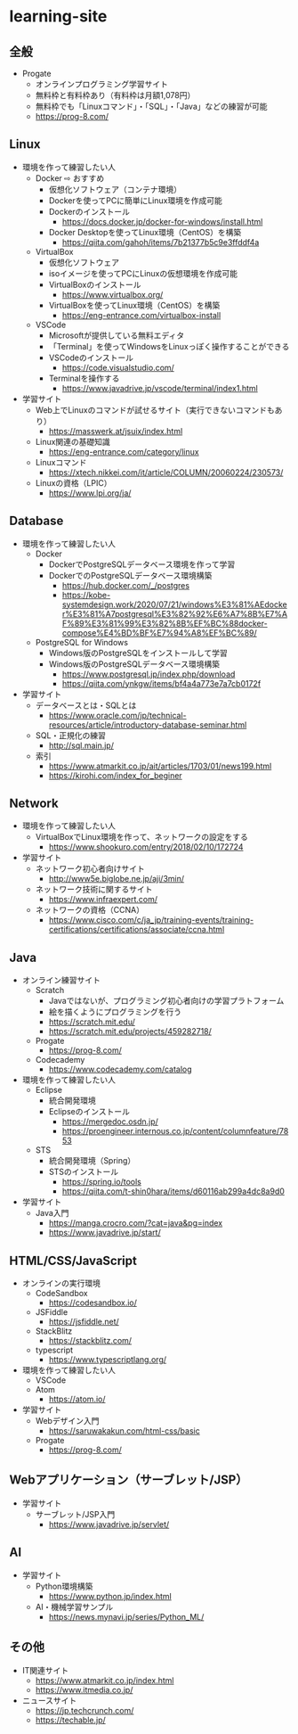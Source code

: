 # learning-site

## 全般
* Progate
  - オンラインプログラミング学習サイト
  - 無料枠と有料枠あり（有料枠は月額1,078円）
  - 無料枠でも「Linuxコマンド」・「SQL」・「Java」などの練習が可能
  - https://prog-8.com/

## Linux
* 環境を作って練習したい人
  - Docker ⇨ おすすめ
    - 仮想化ソフトウェア（コンテナ環境）
    - Dockerを使ってPCに簡単にLinux環境を作成可能
    - Dockerのインストール
      - https://docs.docker.jp/docker-for-windows/install.html
    - Docker Desktopを使ってLinux環境（CentOS）を構築
      - https://qiita.com/gahoh/items/7b21377b5c9e3ffddf4a
  - VirtualBox
    - 仮想化ソフトウェア
    - isoイメージを使ってPCにLinuxの仮想環境を作成可能
    - VirtualBoxのインストール
      - https://www.virtualbox.org/
    - VirtualBoxを使ってLinux環境（CentOS）を構築
      - https://eng-entrance.com/virtualbox-install
  - VSCode
    - Microsoftが提供している無料エディタ
    - 「Terminal」を使ってWindowsをLinuxっぽく操作することができる
    - VSCodeのインストール
      - https://code.visualstudio.com/
    - Terminalを操作する
      - https://www.javadrive.jp/vscode/terminal/index1.html
* 学習サイト
  - Web上でLinuxのコマンドが試せるサイト（実行できないコマンドもあり）
    - https://masswerk.at/jsuix/index.html
  - Linux関連の基礎知識
    - https://eng-entrance.com/category/linux
  - Linuxコマンド
    - https://xtech.nikkei.com/it/article/COLUMN/20060224/230573/
  - Linuxの資格（LPIC）
    - https://www.lpi.org/ja/

## Database
* 環境を作って練習したい人
  - Docker
    - DockerでPostgreSQLデータベース環境を作って学習
    - DockerでのPostgreSQLデータベース環境構築
      - https://hub.docker.com/_/postgres
      - https://kobe-systemdesign.work/2020/07/21/windows%E3%81%AEdocker%E3%81%A7postgresql%E3%82%92%E6%A7%8B%E7%AF%89%E3%81%99%E3%82%8B%EF%BC%88docker-compose%E4%BD%BF%E7%94%A8%EF%BC%89/
  - PostgreSQL for Windows
    - Windows版のPostgreSQLをインストールして学習
    - Windows版のPostgreSQLデータベース環境構築
      - https://www.postgresql.jp/index.php/download
      - https://qiita.com/ynkgw/items/bf4a4a773e7a7cb0172f
* 学習サイト
  - データベースとは・SQLとは
    - https://www.oracle.com/jp/technical-resources/article/introductory-database-seminar.html
  - SQL・正規化の練習
    - http://sql.main.jp/
  - 索引
    - https://www.atmarkit.co.jp/ait/articles/1703/01/news199.html
    - https://kirohi.com/index_for_beginer

## Network
* 環境を作って練習したい人
  - VirtualBoxでLinux環境を作って、ネットワークの設定をする
    - https://www.shookuro.com/entry/2018/02/10/172724
* 学習サイト
  - ネットワーク初心者向けサイト
    - http://www5e.biglobe.ne.jp/aji/3min/
  - ネットワーク技術に関するサイト
    - https://www.infraexpert.com/
  - ネットワークの資格（CCNA）
    - https://www.cisco.com/c/ja_jp/training-events/training-certifications/certifications/associate/ccna.html

## Java
* オンライン練習サイト
  - Scratch
    - Javaではないが、プログラミング初心者向けの学習プラトフォーム
    - 絵を描くようにプログラミングを行う
    - https://scratch.mit.edu/
    - https://scratch.mit.edu/projects/459282718/
  - Progate
    - https://prog-8.com/
  - Codecademy
    - https://www.codecademy.com/catalog
* 環境を作って練習したい人
  - Eclipse
    - 統合開発環境
    - Eclipseのインストール
      - https://mergedoc.osdn.jp/
      - https://proengineer.internous.co.jp/content/columnfeature/7853
  - STS
    - 統合開発環境（Spring）
    - STSのインストール
      - https://spring.io/tools
      - https://qiita.com/t-shin0hara/items/d60116ab299a4dc8a9d0
* 学習サイト
  - Java入門
    - https://manga.crocro.com/?cat=java&pg=index
    - https://www.javadrive.jp/start/

## HTML/CSS/JavaScript
* オンラインの実行環境
  - CodeSandbox
    - https://codesandbox.io/
  - JSFiddle
    - https://jsfiddle.net/
  - StackBlitz
    - https://stackblitz.com/
  - typescript
    - https://www.typescriptlang.org/
* 環境を作って練習したい人
  - VSCode
  - Atom
    - https://atom.io/
* 学習サイト
  - Webデザイン入門
    - https://saruwakakun.com/html-css/basic
  - Progate
    - https://prog-8.com/

## Webアプリケーション（サーブレット/JSP）
* 学習サイト
  - サーブレット/JSP入門
    - https://www.javadrive.jp/servlet/

## AI
* 学習サイト
  - Python環境構築
    - https://www.python.jp/index.html
  - AI・機械学習サンプル
    - https://news.mynavi.jp/series/Python_ML/

## その他
* IT関連サイト
  - https://www.atmarkit.co.jp/index.html
  - https://www.itmedia.co.jp/
* ニュースサイト
  - https://jp.techcrunch.com/
  - https://techable.jp/